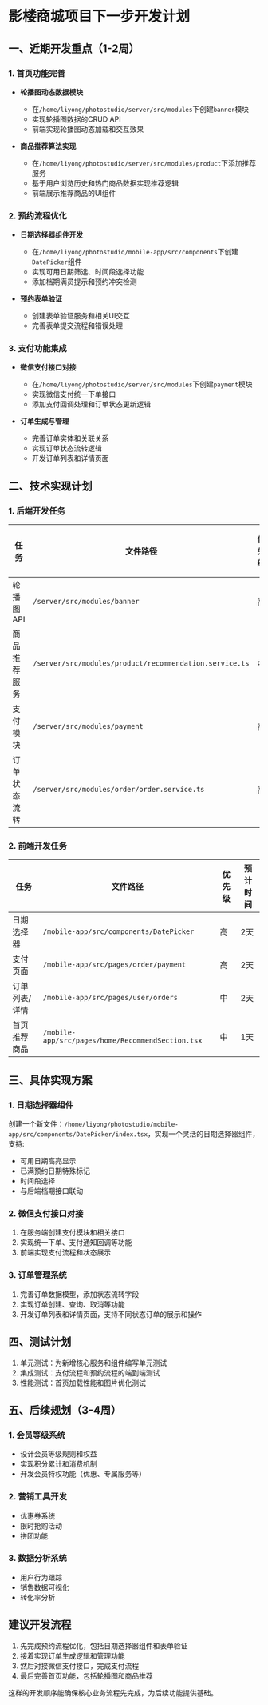 # 影楼商城项目下一步开发计划

## 一、近期开发重点（1-2周）

### 1. 首页功能完善
- **轮播图动态数据模块**
  - 在`/home/liyong/photostudio/server/src/modules`下创建`banner`模块
  - 实现轮播图数据的CRUD API
  - 前端实现轮播图动态加载和交互效果

- **商品推荐算法实现**
  - 在`/home/liyong/photostudio/server/src/modules/product`下添加推荐服务
  - 基于用户浏览历史和热门商品数据实现推荐逻辑
  - 前端展示推荐商品的UI组件

### 2. 预约流程优化
- **日期选择器组件开发**
  - 在`/home/liyong/photostudio/mobile-app/src/components`下创建`DatePicker`组件
  - 实现可用日期筛选、时间段选择功能
  - 添加档期满员提示和预约冲突检测

- **预约表单验证**
  - 创建表单验证服务和相关UI交互
  - 完善表单提交流程和错误处理

### 3. 支付功能集成
- **微信支付接口对接**
  - 在`/home/liyong/photostudio/server/src/modules`下创建`payment`模块
  - 实现微信支付统一下单接口
  - 添加支付回调处理和订单状态更新逻辑

- **订单生成与管理**
  - 完善订单实体和关联关系
  - 实现订单状态流转逻辑
  - 开发订单列表和详情页面

## 二、技术实现计划

### 1. 后端开发任务

| 任务 | 文件路径 | 优先级 | 预计时间 |
|------|---------|--------|---------|
| 轮播图API | `/server/src/modules/banner` | 高 | 1天 |
| 商品推荐服务 | `/server/src/modules/product/recommendation.service.ts` | 中 | 2天 |
| 支付模块 | `/server/src/modules/payment` | 高 | 3天 |
| 订单状态流转 | `/server/src/modules/order/order.service.ts` | 高 | 2天 |

### 2. 前端开发任务

| 任务 | 文件路径 | 优先级 | 预计时间 |
|------|---------|--------|---------|
| 日期选择器 | `/mobile-app/src/components/DatePicker` | 高 | 2天 |
| 支付页面 | `/mobile-app/src/pages/order/payment` | 高 | 2天 |
| 订单列表/详情 | `/mobile-app/src/pages/user/orders` | 中 | 2天 |
| 首页推荐商品 | `/mobile-app/src/pages/home/RecommendSection.tsx` | 中 | 1天 |

## 三、具体实现方案

### 1. 日期选择器组件

创建一个新文件：`/home/liyong/photostudio/mobile-app/src/components/DatePicker/index.tsx`，实现一个灵活的日期选择器组件，支持:

- 可用日期高亮显示
- 已满预约日期特殊标记
- 时间段选择
- 与后端档期接口联动

### 2. 微信支付接口对接

1. 在服务端创建支付模块和相关接口
2. 实现统一下单、支付通知回调等功能
3. 前端实现支付流程和状态展示

### 3. 订单管理系统

1. 完善订单数据模型，添加状态流转字段
2. 实现订单创建、查询、取消等功能
3. 开发订单列表和详情页面，支持不同状态订单的展示和操作

## 四、测试计划

1. 单元测试：为新增核心服务和组件编写单元测试
2. 集成测试：支付流程和预约流程的端到端测试
3. 性能测试：首页加载性能和图片优化测试

## 五、后续规划（3-4周）

### 1. 会员等级系统
- 设计会员等级规则和权益
- 实现积分累计和消费机制
- 开发会员特权功能（优惠、专属服务等）

### 2. 营销工具开发
- 优惠券系统
- 限时抢购活动
- 拼团功能

### 3. 数据分析系统
- 用户行为跟踪
- 销售数据可视化
- 转化率分析

## 建议开发流程

1. 先完成预约流程优化，包括日期选择器组件和表单验证
2. 接着实现订单生成逻辑和管理功能
3. 然后对接微信支付接口，完成支付流程
4. 最后完善首页功能，包括轮播图和商品推荐

这样的开发顺序能确保核心业务流程先完成，为后续功能提供基础。